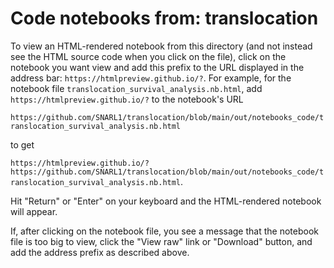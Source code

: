 # Code notebooks from: translocation
To view an HTML-rendered notebook from this directory (and not instead see the HTML source code when you click on the file), click on the notebook you want 
view and add this prefix to the URL displayed in the address bar: `https://htmlpreview.github.io/?`. For example, for the notebook file 
`translocation_survival_analysis.nb.html`, add `https://htmlpreview.github.io/?` to the notebook's URL

`https://github.com/SNARL1/translocation/blob/main/out/notebooks_code/translocation_survival_analysis.nb.html`

to get 

`https://htmlpreview.github.io/?https://github.com/SNARL1/translocation/blob/main/out/notebooks_code/translocation_survival_analysis.nb.html`. 

Hit "Return" or "Enter" on your keyboard and the HTML-rendered notebook will appear.

If, after clicking on the notebook file, you see a message that the notebook file is too big to view, click the "View raw" link or "Download" button, and add the address prefix as described above. 
